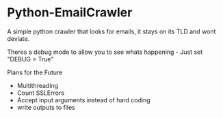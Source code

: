 # Python-EmailCrawler
A simple python crawler that looks for emails, it stays on its TLD and wont deviate.

Theres a debug mode to allow you to see whats happening - Just set "DEBUG = True"



Plans for the Future
 - Multithreading
 - Count SSLErrors
 - Accept input arguments instead of hard coding
 - write outputs to files

